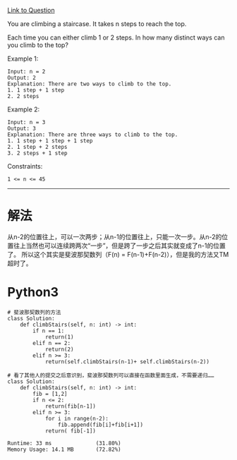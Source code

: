 [Link to Question](https://leetcode.com/explore/interview/card/top-interview-questions-easy/97/dynamic-programming/569/)

You are climbing a staircase. It takes n steps to reach the top.

Each time you can either climb 1 or 2 steps. In how many distinct ways can you climb to the top?

 

Example 1:
```
Input: n = 2
Output: 2
Explanation: There are two ways to climb to the top.
1. 1 step + 1 step
2. 2 steps
```
Example 2:
```
Input: n = 3
Output: 3
Explanation: There are three ways to climb to the top.
1. 1 step + 1 step + 1 step
2. 1 step + 2 steps
3. 2 steps + 1 step
 ```

Constraints:
```
1 <= n <= 45
```

-----
# 解法
从n-2的位置往上，可以一次两步；从n-1的位置往上，只能一次一步。从n-2的位置往上当然也可以连续跨两次“一步”，但是跨了一步之后其实就变成了n-1的位置了。
所以这个其实是斐波那契数列（F(n) = F(n-1)+F(n-2)），但是我的方法又TM超时了。

# Python3
```python3
# 斐波那契数列的方法
class Solution:
    def climbStairs(self, n: int) -> int:
        if n == 1:
            return(1)
        elif n == 2:
            return(2)
        elif n >= 3:
            return(self.climbStairs(n-1)+ self.climbStairs(n-2))

# 看了其他人的提交之后意识到，斐波那契数列可以直接在函数里面生成，不需要递归……
class Solution:
    def climbStairs(self, n: int) -> int:
        fib = [1,2]
        if n <= 2:
            return(fib[n-1])
        elif n >= 3:
            for i in range(n-2):
                fib.append(fib[i]+fib[i+1])
            return( fib[-1])

Runtime: 33 ms              (31.80%)
Memory Usage: 14.1 MB       (72.82%)
```